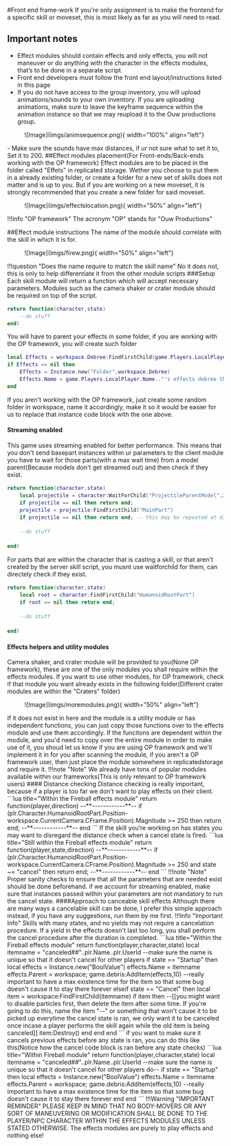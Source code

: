 #Front end frame-work
If you're only assignment is to make the frontend for a specific skill or moveset, this is most likely as far as you will need to read.
## Important notes
 - Effect modules should contain effects and only effects, you will not maneuver or do anything with the character in the effects modules, that’s to be done in a separate script.
 - Front end developers must follow the front end layout/instructions listed in this page
 - If you do not have access to the group inventory, you will upload animations/sounds to your own inventory. If you are uploading animations, make sure to leave the keyframe sequence within the animation instance so that we may reupload it to the Ouw productions group.
<figure markdown="span">
![Image](imgs/animsequence.png){ width="100%" align="left"}
</figure>
 - Make sure the sounds have max distances, if ur not sure what to set it to, Set it to 200.
##Effect modules placement(For Front-ends/Back-ends working with the OP framework)
 Effect modules are to be placed in the folder called "Effets" in replicated storage. Wether you choose to put them in a already existing folder, or create a folder for a new set of skills does not matter and is up to you. But if you are working on a new moveset, it is strongly recommended that you create a new folder for said moveset.
<figure markdown="span">
![Image](imgs/effectslocation.png){ width="50%" align="left"}
</figure>
!!!info "OP framework"
    The acronym "OP" stands for "Ouw Productions"

##Effect module instructions
 The name of the module should correlate with the skill in which it is for.
<figure markdown="span">
![Image](imgs/firew.png){ width="50%" align="left"}
</figure>
!!!question "Does the name require to match the skill name"
    No it does not, this is only to help differentiate it from the other module scripts
###Setup
Each skill module will return a function which will accept necessary parameters. Modules such as the camera shaker or crater module should be required on top of the script.

```lua title="Inside the Fireball effects module"
return function(character,state)
    --do stuff
end)
```
You will have to parent your effects in some folder, if you are working with the OP framework, you will create such folder
```lua title="Creating of the effects debree folder"
local Effects = workspace.Debree:FindFirstChild(game.Players.LocalPlayer.Name.."'s effects debree thing213asdasdasdasd")
if Effects == nil then
	Effects = Instance.new("Folder",workspace.Debree)
	Effects.Name = game.Players.LocalPlayer.Name.."'s effects debree thing213asdasdasdasd"
end
```
If you aren't working with the OP framework, just create some random folder in workspace, name it accordingly, make it so it would be easier for us to replace that instance code block with the one above.
#### Streaming enabled
 This game uses streaming enabled for better performance. This means that you don't send basepart instances within ur parameters to the client module you have to wait for those parts(with a max wait time) from a model parent(Because models don't get streamed out) and then check if they exist.
```lua title="In Fireball client effect module"
return function(character,state)
    local projectile = character:WaitForChild("ProjectileParentModel",2)
    if projectile == nil then return end;
    projectile = projectile:FindFirstChild("MainPart")
    if projectile == nil then return end; -- this may be repeated at different parts of the code to prevent erroring.

    --do stuff

end)
```
For parts that are within the character that is casting a skill, or that aren't created by the server skill script, you musnt use waitforchild for them, can directely check if they exist.
```lua title="In Fireball client effect module"
return function(character,state)
    local root = character:FindFirstChild("HumanoidRootPart")
    if root == nil then return end;

    --do stuff

end)
```
#### Effects helpers and utility modules
 Camera shaker, and crater module will be provided to you(None OP framework), these are one of the only modules you shall require within the effects modules.
 If you want to use other modules, for OP framework, check if that module you want already exists in the following folder(Different crater modules are within the "Craters" folder)
<figure markdown="span">
![Image](imgs/moremodules.png){ width="50%" align="left"}
</figure>
If it does not exist in here and the module is a utility module or has independent functions, you can just copy those functions over to the effects module and use them accordingly. If the funcitons are dependent within the module, and you'd need to copy over the entire module in order to make use of it, you shoud let us know if you are using OP framework and we'll implement it in for you after scanning the module, if you aren't a OP framework user, then just place the module somewhere in replicatedstorage and require it.
!!!note "Note"
    We already have tons of popular modules available within our frameworks(This is only relevant to OP framework users)
#### Distance checking
 Distance checking is really important, because if a player is too far we don’t want to play effects on their client.
```lua title="Within the Fireball effects module"
return function(player,direction)
    --**------------**--
    if (plr.Character.HumanoidRootPart.Position-workspace.CurrentCamera.CFrame.Position).Magnitude >= 250 then return end;
    --**------------**--
end
```
If the skill you’re working on has states you may want to disregard the distance check when a cancel state is fired.
```lua title="Still within the Fireball effects module"
return function(player,state,direction)
	--**------------**--
	if (plr.Character.HumanoidRootPart.Position-workspace.CurrentCamera.CFrame.Position).Magnitude >= 250 and state ~= "cancel" then return end;
	--**------------**--
end
```
!!!note "Note"
    Proper sanity checks to ensure that all the parameters that are needed exist should be done beforehand. if we account for streaming enabled, make sure that instances passed within your parameters are not mandatory to run the cancel state.
####Approach to canceable skill effects
 Although there are many ways a cancelable skill can be done, I prefer this simple approach instead, if you have any suggestions, run them by me first.
!!!Info "Important Info"
    Skills with many states, and no yields may not require a cancelation procedure. If a yield in the effects doesn't last too long, you shall perform the cancel procedure after the duration is completed.
```lua title="Within the Fireball effects module"
return function(player,character,state)
	local itemname = "canceled##"..plr.Name..plr.UserId --make sure the name is unique so that it doesn't cancel for other players
	if state == "Startup" then
		local effects = Instance.new("BoolValue")
		effects.Name = itemname
		effects.Parent = workspace;
		game.debris:AddItem(effects,10) --really important to have a max existence time for the item so that some bug doesn't cause it to stay there forever
	elseif state == "Cancel" then
		local item = workspace:FindFirstChild(itemname)
		if item then
			--[[you might want to disable particles first, then delete the item after some time.
			If you're going to do this, name the item "--" or something that won't cause it to be picked up everytime the cancel state is ran,
			we only want it to be canceled once incase a player performs the skill again while the old item is being canceled]]
			item:Destroy()
		end
	end	
end
```
if you want to make sure it cancels previous effects before any state is ran, you can do this like this(Notice how the cancel code block is ran before any state checks)
```lua title="Within Fireball module"
return function(player,character,state)
	local itemname = "canceled##"..plr.Name..plr.UserId --make sure the name is unique so that it doesn't cancel for other players
	do--<cancel
		local item = workspace:FindFirstChild(itemname)
		if item then
			--[[you might want to disable particles first, then delete the item after some time.
			If you're going to do this, name the item "--" or something that won't cause it to be picked up everytime the cancel state is ran,
			we only want it to be canceled once incase a player performs the skill again while the old item is being canceled]]
			item:Destroy()
		end
	end-->
	if state == "Startup" then
		local effects = Instance.new("BoolValue")
		effects.Name = itemname
		effects.Parent = workspace;
		game.debris:AddItem(effects,10) --really important to have a max existence time for the item so that some bug doesn't cause it to stay there forever
	end	
end
```
!!!Warning "IMPORTANT REMINDER"
    PLEASE KEEP IN MIND THAT NO BODY-MOVERS OR ANY SORT OF MANEUVERING OR MODIFICATION SHALL BE DONE TO THE PLAYER/NPC CHARACTER WITHIN THE EFFECTS MODULES UNLESS STATED OTHERWISE. The effects modules are purely to play effects and nothing else!
